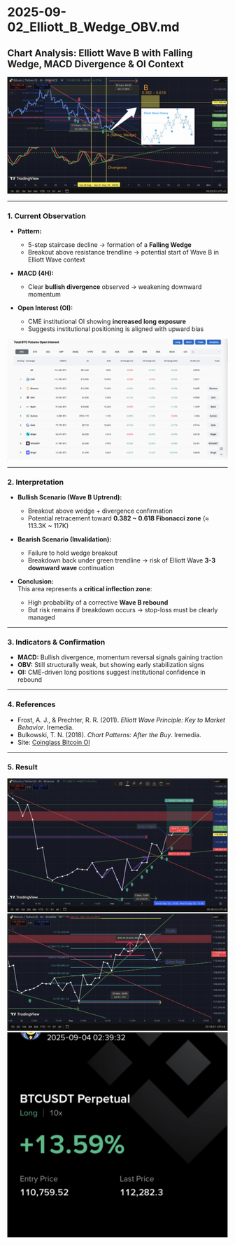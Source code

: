 # 2025-09-02_Elliott_B_Wedge_OBV.md

## Chart Analysis: Elliott Wave B with Falling Wedge, MACD Divergence & OI Context

![Elliott Wave B Setup](elliott_wave_b_setup.png)

---

### 1. Current Observation
- **Pattern:**  
  - 5-step staircase decline → formation of a **Falling Wedge**  
  - Breakout above resistance trendline → potential start of Wave B in Elliott Wave context  

- **MACD (4H):**  
  - Clear **bullish divergence** observed → weakening downward momentum  

- **Open Interest (OI):**  
  - CME institutional OI showing **increased long exposure**  
  - Suggests institutional positioning is aligned with upward bias  


![BTC Futures OI](btc_futures_oi.png)

---

### 2. Interpretation
- **Bullish Scenario (Wave B Uptrend):**  
  - Breakout above wedge + divergence confirmation  
  - Potential retracement toward **0.382 ~ 0.618 Fibonacci zone** (≈ 113.3K ~ 117K)  

- **Bearish Scenario (Invalidation):**  
  - Failure to hold wedge breakout  
  - Breakdown back under green trendline → risk of Elliott Wave **3-3 downward wave** continuation  

- **Conclusion:**  
  This area represents a **critical inflection zone**:  
  - High probability of a corrective **Wave B rebound**  
  - But risk remains if breakdown occurs → stop-loss must be clearly managed  

---

### 3. Indicators & Confirmation
- **MACD:** Bullish divergence, momentum reversal signals gaining traction  
- **OBV:** Still structurally weak, but showing early stabilization signs  
- **OI:** CME-driven long positions suggest institutional confidence in rebound  

---

### 4. References
- Frost, A. J., & Prechter, R. R. (2011). *Elliott Wave Principle: Key to Market Behavior*. Iremedia.  
- Bulkowski, T. N. (2018). *Chart Patterns: After the Buy*. Iremedia.  
- Site: [Coinglass Bitcoin OI](https://www.coinglass.com/BitcoinOpenInterest)  

---

### 5. Result

![Result Chart 1](2025-09-02_Elliott_B_Result1.png)  
![Result Chart 2](2025-09-02_Elliott_B_Result2.png)  
![Result Chart 2](2025-09-02_Elliott_B_Result3.png)

